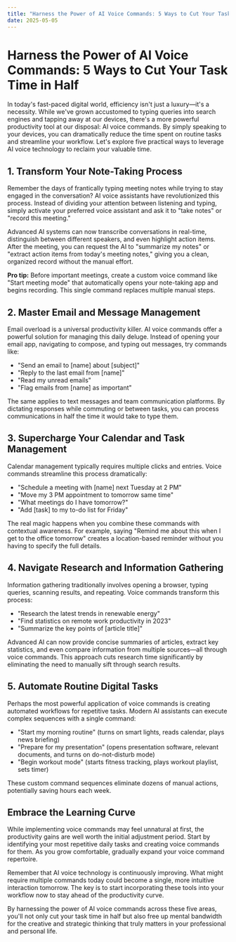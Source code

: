 ```yaml
---
title: "Harness the Power of AI Voice Commands: 5 Ways to Cut Your Task Time in Half"
date: 2025-05-05
---
```

# Harness the Power of AI Voice Commands: 5 Ways to Cut Your Task Time in Half

In today's fast-paced digital world, efficiency isn't just a luxury—it's a necessity. While we've grown accustomed to typing queries into search engines and tapping away at our devices, there's a more powerful productivity tool at our disposal: AI voice commands. By simply speaking to your devices, you can dramatically reduce the time spent on routine tasks and streamline your workflow. Let's explore five practical ways to leverage AI voice technology to reclaim your valuable time.

## 1. Transform Your Note-Taking Process

Remember the days of frantically typing meeting notes while trying to stay engaged in the conversation? AI voice assistants have revolutionized this process. Instead of dividing your attention between listening and typing, simply activate your preferred voice assistant and ask it to "take notes" or "record this meeting."

Advanced AI systems can now transcribe conversations in real-time, distinguish between different speakers, and even highlight action items. After the meeting, you can request the AI to "summarize my notes" or "extract action items from today's meeting notes," giving you a clean, organized record without the manual effort.

**Pro tip:** Before important meetings, create a custom voice command like "Start meeting mode" that automatically opens your note-taking app and begins recording. This single command replaces multiple manual steps.

## 2. Master Email and Message Management

Email overload is a universal productivity killer. AI voice commands offer a powerful solution for managing this daily deluge. Instead of opening your email app, navigating to compose, and typing out messages, try commands like:

- "Send an email to [name] about [subject]"
- "Reply to the last email from [name]"
- "Read my unread emails"
- "Flag emails from [name] as important"

The same applies to text messages and team communication platforms. By dictating responses while commuting or between tasks, you can process communications in half the time it would take to type them.

## 3. Supercharge Your Calendar and Task Management

Calendar management typically requires multiple clicks and entries. Voice commands streamline this process dramatically:

- "Schedule a meeting with [name] next Tuesday at 2 PM"
- "Move my 3 PM appointment to tomorrow same time"
- "What meetings do I have tomorrow?"
- "Add [task] to my to-do list for Friday"

The real magic happens when you combine these commands with contextual awareness. For example, saying "Remind me about this when I get to the office tomorrow" creates a location-based reminder without you having to specify the full details.

## 4. Navigate Research and Information Gathering

Information gathering traditionally involves opening a browser, typing queries, scanning results, and repeating. Voice commands transform this process:

- "Research the latest trends in renewable energy"
- "Find statistics on remote work productivity in 2023"
- "Summarize the key points of [article title]"

Advanced AI can now provide concise summaries of articles, extract key statistics, and even compare information from multiple sources—all through voice commands. This approach cuts research time significantly by eliminating the need to manually sift through search results.

## 5. Automate Routine Digital Tasks

Perhaps the most powerful application of voice commands is creating automated workflows for repetitive tasks. Modern AI assistants can execute complex sequences with a single command:

- "Start my morning routine" (turns on smart lights, reads calendar, plays news briefing)
- "Prepare for my presentation" (opens presentation software, relevant documents, and turns on do-not-disturb mode)
- "Begin workout mode" (starts fitness tracking, plays workout playlist, sets timer)

These custom command sequences eliminate dozens of manual actions, potentially saving hours each week.

## Embrace the Learning Curve

While implementing voice commands may feel unnatural at first, the productivity gains are well worth the initial adjustment period. Start by identifying your most repetitive daily tasks and creating voice commands for them. As you grow comfortable, gradually expand your voice command repertoire.

Remember that AI voice technology is continuously improving. What might require multiple commands today could become a single, more intuitive interaction tomorrow. The key is to start incorporating these tools into your workflow now to stay ahead of the productivity curve.

By harnessing the power of AI voice commands across these five areas, you'll not only cut your task time in half but also free up mental bandwidth for the creative and strategic thinking that truly matters in your professional and personal life.
